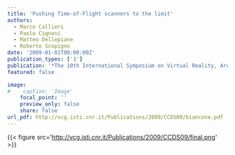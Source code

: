 ```yaml
---
title: 'Pushing Time-of-Flight scanners to the limit'
authors:
  - Marco Callieri
  - Paolo Cignoni
  - Matteo Dellepiane
  - Roberto Scopigno
date: '2009-01-01T00:00:00Z'
publication_types: ['1']
publication: '*The 10th International Symposium on Virtual Reality, Archaeology and Cultural Heritage VAST (2009)*'
featured: false

image:
#    caption: 'Image'
    focal_point: ''
    preview_only: false
    share: false
url_pdf: http://vcg.isti.cnr.it/Publications/2009/CCDS09/biancone.pdf
---
```

{{< figure src='http://vcg.isti.cnr.it/Publications/2009/CCDS09/final.png' >}}
